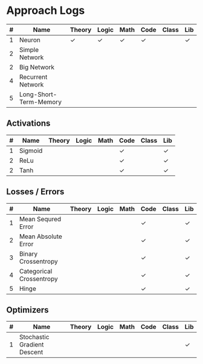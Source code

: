 # Approach Logs

|#|Name|Theory|Logic|Math|Code|Class|Lib|
|-|-|-|-|-|-|-|-|
|1|Neuron|&check;|&check;|&check;| &check;| |&check; |
|2|Simple Network| | | | | | |
|2|Big Network| | | | | | |
|4|Recurrent Network| | | | | | |
|5|Long-Short-Term-Memory| | | | | | |

## Activations

|#|Name|Theory|Logic|Math|Code|Class|Lib|
|-|-|-|-|-|-|-|-|
|1|Sigmoid|||| &check;| |&check; |
|2|ReLu   |||| &check;| |&check; |
|2|Tanh   |||| &check;| |&check; |

## Losses / Errors

|#|Name|Theory|Logic|Math|Code|Class|Lib|
|-|-|-|-|-|-|-|-|
|1|Mean Sequred Error|||| &check;| |&check; |
|2|Mean Absolute Error |||| &check;| |&check; |
|3|Binary Crossentropy|||| &check;| |&check; |
|4|Categorical Crossentropy|||| &check;| |&check; |
|5|Hinge|||| &check;| |&check; |

## Optimizers

|#|Name|Theory|Logic|Math|Code|Class|Lib|
|-|-|-|-|-|-|-|-|
|1|Stochastic Gradient Descent   ||||| |&check; |

